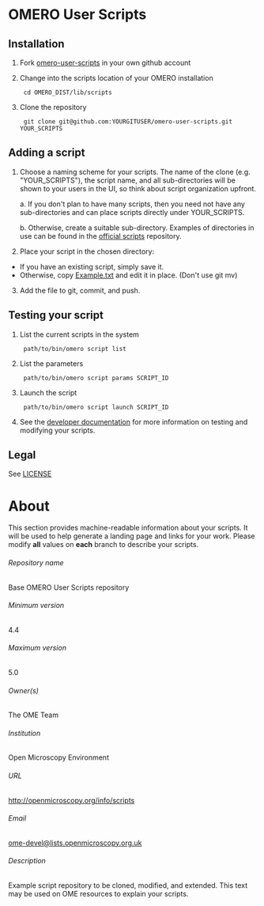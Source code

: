 OMERO User Scripts
==================

Installation
------------

1. Fork [omero-user-scripts](https://github.com/ome/omero-user-scripts/fork) in your own github account

2. Change into the scripts location of your OMERO installation

        cd OMERO_DIST/lib/scripts

3. Clone the repository

        git clone git@github.com:YOURGITUSER/omero-user-scripts.git YOUR_SCRIPTS

Adding a script
---------------

1. Choose a naming scheme for your scripts. The name of the clone
   (e.g. "YOUR_SCRIPTS"), the script name, and all sub-directories will be shown
   to your users in the UI, so think about script organization upfront.

   a. If you don't plan to have many scripts, then you need not have any sub-directories
      and can place scripts directly under YOUR_SCRIPTS.

   b. Otherwise, create a suitable sub-directory. Examples of directories in use can be
      found in the [official scripts](https://github.com/ome/scripts) repository.

2. Place your script in the chosen directory:
  * If you have an existing script, simply save it.
  * Otherwise, copy [Example.txt](Example.txt) and edit it in place. (Don't use git mv)

3. Add the file to git, commit, and push.

Testing your script
-------------------

1. List the current scripts in the system

        path/to/bin/omero script list

2. List the parameters

        path/to/bin/omero script params SCRIPT_ID

3. Launch the script

        path/to/bin/omero script launch SCRIPT_ID

4. See the [developer documentation](https://www.openmicroscopy.org/site/support/omero4/developers/scripts/)
   for more information on testing and modifying your scripts.

Legal
-----

See [LICENSE](LICENSE)


# About #
This section provides machine-readable information about your scripts.
It will be used to help generate a landing page and links for your work.
Please modify **all** values on **each** branch to describe your scripts.

###### Repository name ######
Base OMERO User Scripts repository

###### Minimum version ######
4.4

###### Maximum version ######
5.0

###### Owner(s) ######
The OME Team

###### Institution ######
Open Microscopy Environment

###### URL ######
http://openmicroscopy.org/info/scripts

###### Email ######
ome-devel@lists.openmicroscopy.org.uk

###### Description ######
Example script repository to be cloned, modified, and extended.
This text may be used on OME resources to explain your scripts.
